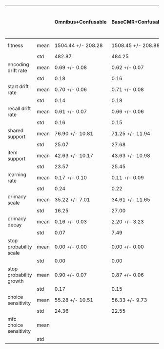 | | | Omnibus+Confusable | BaseCMR+Confusable | BaseCRU+Confusable | CRU with Feature-to-Context Learning+Confusable | CRU with MCF Pre-Experimental Support+Confusable | CRU with Learning Rate Primacy+Confusable | CRU with Free Start Drift Rate+Confusable | CRU with Feature-to-Context and Pre-Expt+Confusable | CRU with Feature-to-Context and Primacy+Confusable | CRU with Feature-to-Context and StartDrift+Confusable | CRU with Pre-Expt and Primacy+Confusable | CRU with Pre-Expt and StartDrift+Confusable | CRU with Primacy and StartDrift+Confusable | CRU with Feature-to-Context, Pre-Expt, and Primacy+Confusable | CRU with Feature-to-Context, Pre-Expt, and StartDrift+Confusable | CRU with Feature-to-Context, Primacy, and StartDrift+Confusable | CRU with Pre-Expt, Primacy, and StartDrift+Confusable | CRU with Feature-to-Context, Pre-Expt, Primacy, and StartDrift+Confusable | Omnibus, and ContextTerm+Confusable | BaseCMR with ContextTerm+Confusable | BaseCRU with ContextTerm+Confusable | CRU with Feature-to-Context Learning, and ContextTerm+Confusable | CRU with MCF Pre-Experimental Support, and ContextTerm+Confusable | CRU with Learning Rate Primacy, and ContextTerm+Confusable | CRU with Free Start Drift Rate, and ContextTerm+Confusable | CRU with Feature-to-Context and Pre-Expt, and ContextTerm+Confusable | CRU with Feature-to-Context and Primacy, and ContextTerm+Confusable | CRU with Feature-to-Context and StartDrift, and ContextTerm+Confusable | CRU with Pre-Expt and Primacy, and ContextTerm+Confusable | CRU with Pre-Expt and StartDrift, and ContextTerm+Confusable | CRU with Primacy and StartDrift, and ContextTerm+Confusable | CRU with Feature-to-Context, Pre-Expt Primacy, and ContextTerm+Confusable | CRU with Feature-to-Context, Pre-Expt StartDrift, and ContextTerm+Confusable | CRU with Feature-to-Context, Primacy StartDrift, and ContextTerm+Confusable | CRU with Pre-Expt, Primacy StartDrift, and ContextTerm+Confusable | CRU with Feature-to-Context, Pre-Expt, Primacy StartDrift, and ContextTerm+Confusable |
|---|---|---|---|---|---|---|---|---|---|---|---|---|---|---|---|---|---|---|---|---|---|---|---|---|---|---|---|---|---|---|---|---|---|---|---|---|---|
| fitness | mean | 1504.44 +/- 208.28 | 1508.45 +/- 208.88 | 1555.59 +/- 210.20 | 1556.36 +/- 210.14 | 1536.83 +/- 210.14 | 1550.99 +/- 210.19 | 1556.18 +/- 210.12 | 1535.54 +/- 209.90 | 1553.82 +/- 210.64 | 1556.65 +/- 210.27 | 1524.46 +/- 210.63 | 1507.12 +/- 207.57 | 1549.58 +/- 208.30 | 1525.13 +/- 209.51 | 1508.11 +/- 207.49 | 1548.58 +/- 210.04 | 1496.56 +/- 207.45 | 1498.88 +/- 207.74 | 1432.35 +/- 221.56 | 1431.39 +/- 223.74 | 1482.94 +/- 230.86 | 1482.34 +/- 230.01 | 1441.36 +/- 224.92 | 1459.44 +/- 221.39 | 1484.07 +/- 231.01 | 1436.94 +/- 222.11 | 1478.10 +/- 229.58 | 1483.06 +/- 230.00 | 1428.98 +/- 222.09 | 1438.19 +/- 221.29 | 1443.14 +/- 221.79 | 1430.26 +/- 223.22 | 1437.05 +/- 221.02 | 1458.94 +/- 225.68 | 1429.72 +/- 221.65 | 1434.71 +/- 217.97 |
| | std | 482.87 | 484.25 | 487.31 | 487.18 | 487.18 | 487.28 | 487.12 | 486.62 | 488.33 | 487.48 | 488.32 | 481.21 | 482.90 | 485.71 | 481.03 | 486.94 | 480.93 | 481.61 | 513.65 | 518.69 | 535.21 | 533.24 | 521.45 | 513.26 | 535.57 | 514.93 | 532.24 | 533.22 | 514.88 | 513.02 | 514.19 | 517.49 | 512.40 | 523.19 | 513.86 | 505.32 |
| encoding drift rate | mean | 0.69 +/- 0.08 | 0.62 +/- 0.07 | 0.33 +/- 0.02 | 0.34 +/- 0.02 | 0.69 +/- 0.08 | 0.35 +/- 0.05 | 0.37 +/- 0.03 | 0.39 +/- 0.06 | 0.37 +/- 0.05 | 0.37 +/- 0.03 | 0.63 +/- 0.09 | 0.81 +/- 0.02 | 0.44 +/- 0.09 | 0.49 +/- 0.11 | 0.77 +/- 0.04 | 0.40 +/- 0.06 | 0.76 +/- 0.05 | 0.69 +/- 0.08 | 0.35 +/- 0.08 | 0.42 +/- 0.08 | 0.32 +/- 0.03 | 0.36 +/- 0.04 | 0.41 +/- 0.07 | 0.30 +/- 0.05 | 0.34 +/- 0.04 | 0.30 +/- 0.04 | 0.36 +/- 0.05 | 0.36 +/- 0.04 | 0.36 +/- 0.06 | 0.59 +/- 0.08 | 0.34 +/- 0.08 | 0.29 +/- 0.03 | 0.56 +/- 0.09 | 0.32 +/- 0.06 | 0.48 +/- 0.09 | 0.39 +/- 0.09 |
| | std | 0.18 | 0.16 | 0.05 | 0.04 | 0.19 | 0.12 | 0.06 | 0.15 | 0.11 | 0.07 | 0.21 | 0.04 | 0.20 | 0.26 | 0.09 | 0.14 | 0.11 | 0.19 | 0.18 | 0.18 | 0.06 | 0.09 | 0.15 | 0.11 | 0.10 | 0.10 | 0.11 | 0.09 | 0.15 | 0.20 | 0.19 | 0.08 | 0.22 | 0.14 | 0.20 | 0.21 |
| start drift rate | mean | 0.70 +/- 0.06 | 0.71 +/- 0.08 | 1.00 +/- 0.00 | 1.00 +/- 0.00 | 1.00 +/- 0.00 | 1.00 +/- 0.00 | 1.00 +/- 0.00 | 1.00 +/- 0.00 | 1.00 +/- 0.00 | 0.99 +/- 0.00 | 1.00 +/- 0.00 | 0.86 +/- 0.04 | 0.73 +/- 0.14 | 1.00 +/- 0.00 | 0.86 +/- 0.04 | 0.80 +/- 0.12 | 0.71 +/- 0.05 | 0.65 +/- 0.07 | 0.84 +/- 0.10 | 0.86 +/- 0.09 | 1.00 +/- 0.00 | 1.00 +/- 0.00 | 1.00 +/- 0.00 | 1.00 +/- 0.00 | 1.00 +/- 0.00 | 1.00 +/- 0.00 | 1.00 +/- 0.00 | 1.00 +/- 0.00 | 1.00 +/- 0.00 | 0.97 +/- 0.02 | 0.85 +/- 0.12 | 1.00 +/- 0.00 | 0.98 +/- 0.02 | 0.86 +/- 0.12 | 0.80 +/- 0.07 | 0.90 +/- 0.06 |
| | std | 0.14 | 0.18 | 0.00 | 0.00 | 0.00 | 0.00 | 0.00 | 0.00 | 0.00 | 0.01 | 0.00 | 0.08 | 0.31 | 0.00 | 0.10 | 0.28 | 0.11 | 0.17 | 0.24 | 0.22 | 0.00 | 0.00 | 0.00 | 0.00 | 0.00 | 0.00 | 0.00 | 0.00 | 0.00 | 0.04 | 0.27 | 0.00 | 0.04 | 0.29 | 0.17 | 0.13 |
| recall drift rate | mean | 0.61 +/- 0.07 | 0.66 +/- 0.06 | 0.30 +/- 0.02 | 0.31 +/- 0.01 | 0.51 +/- 0.10 | 0.52 +/- 0.09 | 0.29 +/- 0.02 | 0.08 +/- 0.07 | 0.42 +/- 0.06 | 0.29 +/- 0.03 | 0.69 +/- 0.08 | 0.61 +/- 0.03 | 0.63 +/- 0.09 | 0.50 +/- 0.12 | 0.52 +/- 0.07 | 0.50 +/- 0.09 | 0.71 +/- 0.03 | 0.63 +/- 0.06 | 0.47 +/- 0.07 | 0.50 +/- 0.08 | 0.28 +/- 0.02 | 0.31 +/- 0.03 | 0.29 +/- 0.05 | 0.50 +/- 0.08 | 0.28 +/- 0.03 | 0.06 +/- 0.07 | 0.37 +/- 0.06 | 0.30 +/- 0.03 | 0.44 +/- 0.09 | 0.46 +/- 0.08 | 0.66 +/- 0.07 | 0.29 +/- 0.08 | 0.41 +/- 0.08 | 0.52 +/- 0.10 | 0.57 +/- 0.06 | 0.46 +/- 0.07 |
| | std | 0.16 | 0.15 | 0.04 | 0.03 | 0.23 | 0.21 | 0.05 | 0.16 | 0.14 | 0.08 | 0.18 | 0.07 | 0.20 | 0.28 | 0.16 | 0.21 | 0.06 | 0.14 | 0.15 | 0.19 | 0.04 | 0.08 | 0.12 | 0.19 | 0.07 | 0.16 | 0.13 | 0.08 | 0.20 | 0.18 | 0.17 | 0.19 | 0.20 | 0.22 | 0.13 | 0.17 |
| shared support | mean | 76.90 +/- 10.81 | 71.25 +/- 11.94 | 0.00 +/- 0.00 | 0.00 +/- 0.00 | 7.49 +/- 6.69 | 0.00 +/- 0.00 | 0.00 +/- 0.00 | 31.97 +/- 13.61 | 0.00 +/- 0.00 | 0.00 +/- 0.00 | 44.94 +/- 13.50 | 6.32 +/- 0.78 | 0.00 +/- 0.00 | 40.48 +/- 13.34 | 6.07 +/- 0.89 | 0.00 +/- 0.00 | 80.42 +/- 6.39 | 76.50 +/- 8.76 | 29.65 +/- 11.48 | 57.40 +/- 12.98 | 0.00 +/- 0.00 | 0.00 +/- 0.00 | 2.60 +/- 2.90 | 0.00 +/- 0.00 | 0.00 +/- 0.00 | 29.16 +/- 9.49 | 0.00 +/- 0.00 | 0.00 +/- 0.00 | 30.57 +/- 10.21 | 2.63 +/- 1.21 | 0.00 +/- 0.00 | 42.49 +/- 12.25 | 2.17 +/- 1.02 | 0.00 +/- 0.00 | 36.91 +/- 11.83 | 33.38 +/- 14.02 |
| | std | 25.07 | 27.68 | 0.00 | 0.00 | 15.51 | 0.00 | 0.00 | 31.54 | 0.00 | 0.00 | 31.30 | 1.81 | 0.00 | 30.93 | 2.06 | 0.00 | 14.82 | 20.30 | 26.62 | 30.08 | 0.00 | 0.00 | 6.72 | 0.00 | 0.00 | 22.00 | 0.00 | 0.00 | 23.67 | 2.81 | 0.00 | 28.40 | 2.37 | 0.00 | 27.43 | 32.50 |
| item support | mean | 42.63 +/- 10.17 | 43.63 +/- 10.98 | 0.00 +/- 0.00 | 0.00 +/- 0.00 | 4.38 +/- 4.42 | 0.00 +/- 0.00 | 0.00 +/- 0.00 | 4.27 +/- 3.13 | 0.00 +/- 0.00 | 0.00 +/- 0.00 | 9.31 +/- 5.93 | 5.23 +/- 0.80 | 0.00 +/- 0.00 | 9.98 +/- 6.22 | 4.44 +/- 0.93 | 0.00 +/- 0.00 | 49.78 +/- 9.83 | 40.79 +/- 9.14 | 13.88 +/- 7.73 | 38.55 +/- 12.16 | 0.00 +/- 0.00 | 0.00 +/- 0.00 | 1.54 +/- 1.54 | 0.00 +/- 0.00 | 0.00 +/- 0.00 | 4.64 +/- 3.67 | 0.00 +/- 0.00 | 0.00 +/- 0.00 | 15.44 +/- 6.84 | 2.01 +/- 1.17 | 0.00 +/- 0.00 | 15.31 +/- 7.72 | 1.53 +/- 0.98 | 0.00 +/- 0.00 | 23.32 +/- 9.87 | 17.19 +/- 11.70 |
| | std | 23.57 | 25.45 | 0.00 | 0.00 | 10.24 | 0.00 | 0.00 | 7.26 | 0.00 | 0.00 | 13.75 | 1.85 | 0.00 | 14.42 | 2.15 | 0.00 | 22.80 | 21.19 | 17.93 | 28.20 | 0.00 | 0.00 | 3.57 | 0.00 | 0.00 | 8.50 | 0.00 | 0.00 | 15.85 | 2.70 | 0.00 | 17.90 | 2.28 | 0.00 | 22.88 | 27.13 |
| learning rate | mean | 0.17 +/- 0.10 | 0.11 +/- 0.09 | 0.00 +/- 0.00 | 0.05 +/- 0.02 | 0.00 +/- 0.00 | 0.00 +/- 0.00 | 0.00 +/- 0.00 | 0.57 +/- 0.08 | 0.05 +/- 0.02 | 0.04 +/- 0.02 | 0.00 +/- 0.00 | 0.00 +/- 0.00 | 0.00 +/- 0.00 | 0.28 +/- 0.13 | 0.11 +/- 0.06 | 0.04 +/- 0.05 | 0.00 +/- 0.00 | 0.17 +/- 0.11 | 0.13 +/- 0.08 | 0.12 +/- 0.09 | 0.00 +/- 0.00 | 0.08 +/- 0.05 | 0.00 +/- 0.00 | 0.00 +/- 0.00 | 0.00 +/- 0.00 | 0.62 +/- 0.07 | 0.08 +/- 0.05 | 0.10 +/- 0.05 | 0.00 +/- 0.00 | 0.00 +/- 0.00 | 0.00 +/- 0.00 | 0.31 +/- 0.10 | 0.11 +/- 0.05 | 0.06 +/- 0.04 | 0.00 +/- 0.00 | 0.12 +/- 0.09 |
| | std | 0.24 | 0.22 | 0.00 | 0.05 | 0.00 | 0.00 | 0.00 | 0.18 | 0.06 | 0.04 | 0.00 | 0.00 | 0.00 | 0.30 | 0.14 | 0.12 | 0.00 | 0.25 | 0.19 | 0.20 | 0.00 | 0.11 | 0.00 | 0.00 | 0.00 | 0.15 | 0.11 | 0.12 | 0.00 | 0.00 | 0.00 | 0.23 | 0.12 | 0.09 | 0.00 | 0.21 |
| primacy scale | mean | 35.22 +/- 7.01 | 34.61 +/- 11.65 | 0.00 +/- 0.00 | 0.00 +/- 0.00 | 0.00 +/- 0.00 | 7.49 +/- 6.46 | 0.00 +/- 0.00 | 0.00 +/- 0.00 | 15.11 +/- 12.05 | 0.00 +/- 0.00 | 63.42 +/- 13.87 | 0.00 +/- 0.00 | 12.73 +/- 11.49 | 46.75 +/- 15.26 | 0.00 +/- 0.00 | 6.45 +/- 7.27 | 48.04 +/- 9.02 | 45.04 +/- 10.21 | 69.44 +/- 11.19 | 59.94 +/- 13.84 | 0.00 +/- 0.00 | 0.00 +/- 0.00 | 0.00 +/- 0.00 | 23.92 +/- 11.70 | 0.00 +/- 0.00 | 0.00 +/- 0.00 | 5.27 +/- 6.72 | 0.00 +/- 0.00 | 60.39 +/- 14.31 | 0.00 +/- 0.00 | 38.46 +/- 12.78 | 61.50 +/- 14.00 | 0.00 +/- 0.00 | 5.77 +/- 7.87 | 62.96 +/- 8.84 | 62.54 +/- 12.63 |
| | std | 16.25 | 27.00 | 0.00 | 0.00 | 0.00 | 14.98 | 0.00 | 0.00 | 27.94 | 0.00 | 32.16 | 0.00 | 26.64 | 35.39 | 0.00 | 16.87 | 20.91 | 23.67 | 25.95 | 32.09 | 0.00 | 0.00 | 0.00 | 27.13 | 0.00 | 0.00 | 15.57 | 0.00 | 33.17 | 0.00 | 29.63 | 32.45 | 0.00 | 18.25 | 20.50 | 29.28 |
| primacy decay | mean | 0.16 +/- 0.03 | 2.20 +/- 3.23 | 0.00 +/- 0.00 | 0.00 +/- 0.00 | 0.00 +/- 0.00 | 29.17 +/- 12.65 | 0.00 +/- 0.00 | 0.00 +/- 0.00 | 32.15 +/- 12.64 | 0.00 +/- 0.00 | 8.93 +/- 9.61 | 0.00 +/- 0.00 | 11.54 +/- 9.04 | 8.36 +/- 10.11 | 0.00 +/- 0.00 | 18.92 +/- 10.60 | 0.15 +/- 0.02 | 0.17 +/- 0.04 | 0.07 +/- 0.02 | 2.22 +/- 4.42 | 0.00 +/- 0.00 | 0.00 +/- 0.00 | 0.00 +/- 0.00 | 12.39 +/- 8.89 | 0.00 +/- 0.00 | 0.00 +/- 0.00 | 42.50 +/- 12.78 | 0.00 +/- 0.00 | 5.02 +/- 5.10 | 0.00 +/- 0.00 | 1.78 +/- 3.48 | 5.24 +/- 6.91 | 0.00 +/- 0.00 | 28.01 +/- 14.14 | 0.09 +/- 0.03 | 3.26 +/- 4.87 |
| | std | 0.07 | 7.49 | 0.00 | 0.00 | 0.00 | 29.32 | 0.00 | 0.00 | 29.30 | 0.00 | 22.28 | 0.00 | 20.97 | 23.43 | 0.00 | 24.58 | 0.06 | 0.08 | 0.05 | 10.25 | 0.00 | 0.00 | 0.00 | 20.60 | 0.00 | 0.00 | 29.63 | 0.00 | 11.82 | 0.00 | 8.07 | 16.01 | 0.00 | 32.79 | 0.06 | 11.29 |
| stop probability scale | mean | 0.00 +/- 0.00 | 0.00 +/- 0.00 | 0.00 +/- 0.00 | 0.00 +/- 0.00 | 0.00 +/- 0.00 | 0.00 +/- 0.00 | 0.00 +/- 0.00 | 0.00 +/- 0.00 | 0.00 +/- 0.00 | 0.00 +/- 0.00 | 0.00 +/- 0.00 | 0.00 +/- 0.00 | 0.00 +/- 0.00 | 0.00 +/- 0.00 | 0.00 +/- 0.00 | 0.00 +/- 0.00 | 0.00 +/- 0.00 | 0.00 +/- 0.00 | | | | | | | | | | | | | | | | | | |
| | std | 0.00 | 0.00 | 0.00 | 0.00 | 0.00 | 0.00 | 0.00 | 0.00 | 0.00 | 0.00 | 0.00 | 0.00 | 0.00 | 0.00 | 0.00 | 0.00 | 0.00 | 0.00 | | | | | | | | | | | | | | | | | | |
| stop probability growth | mean | 0.90 +/- 0.07 | 0.87 +/- 0.06 | 1.19 +/- 0.06 | 1.18 +/- 0.05 | 1.17 +/- 0.05 | 1.18 +/- 0.05 | 1.18 +/- 0.05 | 1.17 +/- 0.05 | 1.16 +/- 0.05 | 1.19 +/- 0.05 | 1.16 +/- 0.05 | 1.17 +/- 0.05 | 1.18 +/- 0.05 | 1.17 +/- 0.05 | 1.17 +/- 0.05 | 1.18 +/- 0.05 | 1.17 +/- 0.05 | 1.17 +/- 0.05 | | | | | | | | | | | | | | | | | | |
| | std | 0.17 | 0.15 | 0.13 | 0.13 | 0.12 | 0.12 | 0.12 | 0.12 | 0.12 | 0.11 | 0.12 | 0.12 | 0.12 | 0.12 | 0.13 | 0.12 | 0.12 | 0.12 | | | | | | | | | | | | | | | | | | |
| choice sensitivity | mean | 55.28 +/- 10.51 | 56.33 +/- 9.73 | 78.25 +/- 8.62 | 75.60 +/- 7.32 | 43.59 +/- 13.04 | 50.24 +/- 10.64 | 73.16 +/- 9.01 | 67.34 +/- 12.71 | 58.62 +/- 9.33 | 76.82 +/- 8.62 | 26.55 +/- 11.03 | 75.15 +/- 7.84 | 46.37 +/- 10.21 | 44.97 +/- 14.46 | 74.72 +/- 7.61 | 56.31 +/- 10.43 | 43.31 +/- 8.26 | 50.26 +/- 10.36 | 55.80 +/- 10.05 | 51.61 +/- 9.48 | 78.82 +/- 9.44 | 69.96 +/- 11.29 | 65.18 +/- 11.25 | 64.68 +/- 10.57 | 76.42 +/- 10.55 | 94.02 +/- 2.42 | 64.01 +/- 11.65 | 71.72 +/- 11.04 | 46.31 +/- 7.78 | 53.30 +/- 12.34 | 50.53 +/- 10.69 | 62.32 +/- 9.27 | 57.80 +/- 13.89 | 59.36 +/- 9.35 | 44.17 +/- 7.28 | 52.96 +/- 11.68 |
| | std | 24.36 | 22.55 | 19.98 | 16.97 | 30.24 | 24.67 | 20.89 | 29.45 | 21.63 | 19.99 | 25.57 | 18.17 | 23.67 | 33.51 | 17.64 | 24.18 | 19.15 | 24.02 | 23.30 | 21.99 | 21.88 | 26.17 | 26.08 | 24.51 | 24.47 | 5.61 | 27.02 | 25.59 | 18.04 | 28.60 | 24.79 | 21.48 | 32.19 | 21.67 | 16.87 | 27.07 |
| mfc choice sensitivity | mean | | | | | | | | | | | | | | | | | | | | | | | | | | | | | | | | | | | | |
| | std | | | | | | | | | | | | | | | | | | | | | | | | | | | | | | | | | | | | |
